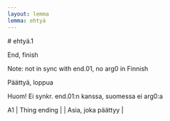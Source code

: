 ```yaml
---
layout: lemma
lemma: ehtyä
---
```


<div class="sense">
# <span class="sensename">ehtyä.1</span>

<span class="description">End, finish</span>

Note: not in sync with end.01, no arg0 in Finnish

<span class="description">Päättyä, loppua</span>

Huom! Ei synkr. end.01:n kanssa, suomessa ei arg0:a

A1 | Thing ending |   | Asia, joka päättyy |  

</div>

